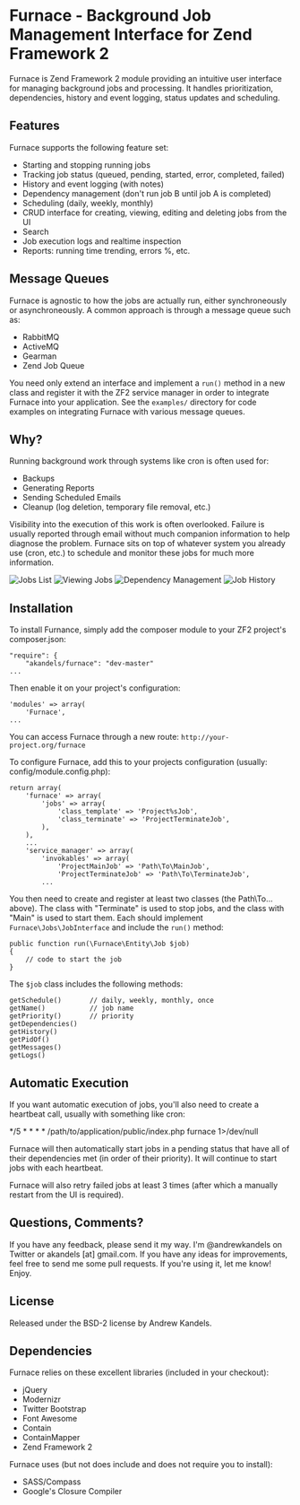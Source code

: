 Furnace - Background Job Management Interface for Zend Framework 2
==================================================================

Furnace is Zend Framework 2 module providing an intuitive user interface for
managing background jobs and processing. It handles prioritization, dependencies,
history and event logging, status updates and scheduling.

Features
--------

Furnace supports the following feature set:

* Starting and stopping running jobs
* Tracking job status (queued, pending, started, error, completed, failed)
* History and event logging (with notes)
* Dependency management (don't run job B until job A is completed)
* Scheduling (daily, weekly, monthly)
* CRUD interface for creating, viewing, editing and deleting jobs from the UI
* Search
* Job execution logs and realtime inspection
* Reports: running time trending, errors %, etc.

Message Queues
--------------

Furnace is agnostic to how the jobs are actually run, either synchroneously or
asynchroneously. A common approach is through a message queue such as:

* RabbitMQ
* ActiveMQ
* Gearman
* Zend Job Queue

You need only extend an interface and implement a `run()` method in a new class 
and register it with the ZF2 service manager in order to integrate Furnace into
your application. See the `examples/` directory for code examples on integrating
Furnace with various message queues.

Why?
----

Running background work through systems like cron is often used for:

* Backups
* Generating Reports
* Sending Scheduled Emails
* Cleanup (log deletion, temporary file removal, etc.)

Visibility into the execution of this work is often overlooked. Failure is usually
reported through email without much companion information to help diagnose the problem.
Furnace sits on top of whatever system you already use (cron, etc.) to schedule and 
monitor these jobs for much more information.

![Jobs List](public/images/ss-jobs-list.png)
![Viewing Jobs](public/images/ss-view-job.png)
![Dependency Management](public/images/ss-dependency.png)
![Job History](public/images/ss-history.png)

Installation
------------

To install Furnance, simply add the composer module to your ZF2 project's composer.json:

    "require": {
        "akandels/furnace": "dev-master"
    ...

Then enable it on your project's configuration:

    'modules' => array(
        'Furnace',
    ...

You can access Furnace through a new route: `http://your-project.org/furnace`

To configure Furnace, add this to your projects configuration (usually: config/module.config.php):

    return array(
        'furnace' => array(
            'jobs' => array(
                'class_template' => 'Project%sJob',
                'class_terminate' => 'ProjectTerminateJob',
            ),
        ),
        ...
        'service_manager' => array(
            'invokables' => array(
                'ProjectMainJob' => 'Path\To\MainJob',
                'ProjectTerminateJob' => 'Path\To\TerminateJob',
            ...

You then need to create and register at least two classes (the Path\To... above).
The class with "Terminate" is used to stop jobs, and the class with "Main" is used
to start them. Each should implement `Furnace\Jobs\JobInterface` and include the 
`run()` method:

    public function run(\Furnace\Entity\Job $job)
    {
        // code to start the job
    }

The `$job` class includes the following methods:

    getSchedule()       // daily, weekly, monthly, once
    getName()           // job name
    getPriority()       // priority
    getDependencies()
    getHistory()
    getPidOf()
    getMessages()
    getLogs()

Automatic Execution
-------------------

If you want automatic execution of jobs, you'll also need to create a
heartbeat call, usually with something like cron:

*/5 * * * * /path/to/application/public/index.php furnace 1>/dev/null

Furnace will then automatically start jobs in a pending status that 
have all of their dependencies met (in order of their priority).
It will continue to start jobs with each heartbeat. 

Furnace will also retry failed jobs at least 3 times (after which a 
manually restart from the UI is required).

Questions, Comments?
--------------------

If you have any feedback, please send it my way. I'm @andrewkandels on Twitter or akandels [at] gmail.com. If you have any ideas for improvements, feel free to send me some pull requests. If you're using it, let me know! Enjoy.

License
-------

Released under the BSD-2 license by Andrew Kandels.

Dependencies
------------

Furnace relies on these excellent libraries (included in your checkout):

* jQuery
* Modernizr
* Twitter Bootstrap
* Font Awesome
* Contain
* ContainMapper
* Zend Framework 2

Furnace uses (but not does include and does not require you to install):

* SASS/Compass
* Google's Closure Compiler

